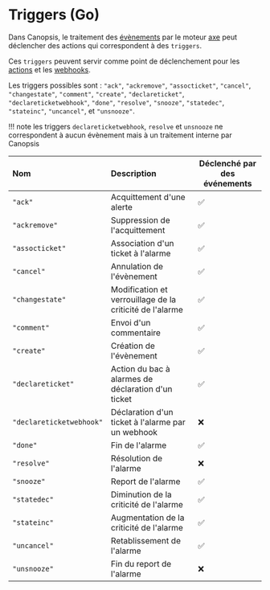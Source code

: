 # Triggers (Go)

Dans Canopsis, le traitement des [évènements](../../guide-utilisation/vocabulaire/index.md#evenement) par le moteur [axe](../moteurs/moteur-axe.md) peut déclencher des actions qui correspondent à des `triggers`.

Ces `triggers` peuvent servir comme point de déclenchement pour les [actions](../moteurs/moteur-action.md) et les [webhooks](../moteurs/moteur-webhook.md).

Les triggers possibles sont : `"ack"`, `"ackremove"`, `"assocticket"`, `"cancel"`, `"changestate"`, `"comment"`, `"create"`, `"declareticket"`, `"declareticketwebhook"`, `"done"`, `"resolve"`, `"snooze"`, `"statedec"`, `"stateinc"`, `"uncancel"`, et `"unsnooze"`.

!!! note
    les triggers `declareticketwebhook`, `resolve` et `unsnooze` ne correspondent à aucun évènement mais à un traitement interne par Canopsis

| Nom                      | Description                                              | Déclenché par des événements |
|:------------------------ |:-------------------------------------------------------- | ---------------------------- |
| `"ack"`                  | Acquittement d'une alerte                                | ✅                           |
| `"ackremove"`            | Suppression de l'acquittement                            | ✅                           |
| `"assocticket"`          | Association d'un ticket à l'alarme                       | ✅                           |
| `"cancel"`               | Annulation de l'évènement                                | ✅                           |
| `"changestate"`          | Modification et verrouillage de la criticité de l'alarme | ✅                           |
| `"comment"`              | Envoi d'un commentaire                                   | ✅                           |
| `"create"`               | Création de l'évènement                                  | ✅                           |
| `"declareticket"`        | Action du bac à alarmes de déclaration d'un ticket       | ✅                           |
| `"declareticketwebhook"` | Déclaration d'un ticket à l'alarme par un webhook        | ❌                           |
| `"done"`                 | Fin de l'alarme                                          | ✅                           |
| `"resolve"`              | Résolution de l'alarme                                   | ❌                           |
| `"snooze"`               | Report de l'alarme                                       | ✅                           |
| `"statedec"`             | Diminution de la criticité de l'alarme                   | ✅                           |
| `"stateinc"`             | Augmentation de la criticité de l'alarme                 | ✅                           |
| `"uncancel"`             | Retablissement de l'alarme                               | ✅                           |
| `"unsnooze"`             | Fin du report de l'alarme                                | ❌                           |
